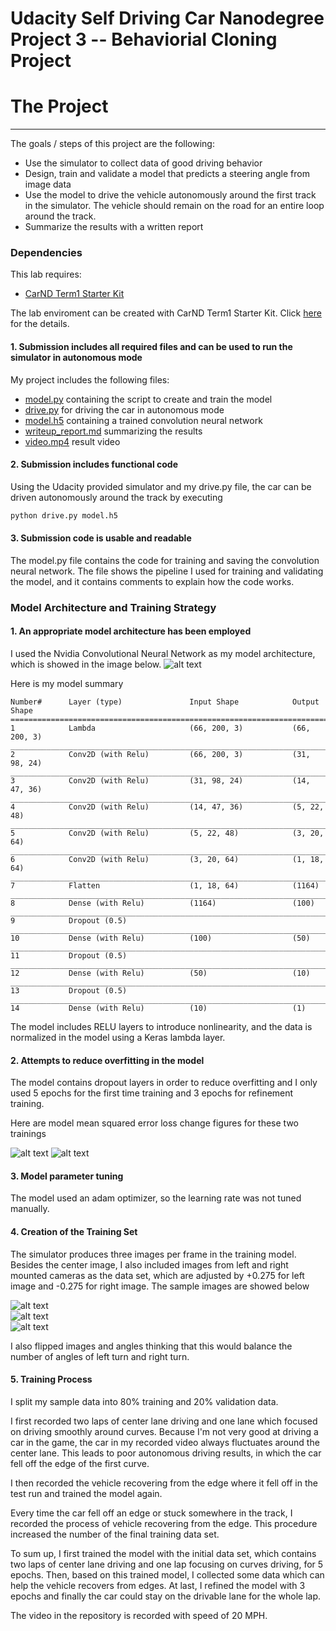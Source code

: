 # **Udacity Self Driving Car Nanodegree Project 3 -- Behaviorial Cloning Project**

[//]: # (Image References)

[image1]: ./pictures/CNN.png
[image2]: ./pictures/figure_1.png
[image3]: ./pictures/figure_2.png
[image4]: ./pictures/center.jpg
[image5]: ./pictures/left.jpg
[image6]: ./pictures/right.jpg


# The Project
---
The goals / steps of this project are the following:
* Use the simulator to collect data of good driving behavior 
* Design, train and validate a model that predicts a steering angle from image data
* Use the model to drive the vehicle autonomously around the first track in the simulator. The vehicle should remain on the road for an entire loop around the track.
* Summarize the results with a written report

### Dependencies
This lab requires:

* [CarND Term1 Starter Kit](https://github.com/udacity/CarND-Term1-Starter-Kit)

The lab enviroment can be created with CarND Term1 Starter Kit. Click [here](https://github.com/udacity/CarND-Term1-Starter-Kit/blob/master/README.md) for the details.



#### 1. Submission includes all required files and can be used to run the simulator in autonomous mode

My project includes the following files:
* [model.py](https://github.com/lingyun-wu/CarND-Project-03/blob/master/model.py) containing the script to create and train the model
* [drive.py](https://github.com/lingyun-wu/CarND-Project-03/blob/master/drive.py) for driving the car in autonomous mode
* [model.h5](https://github.com/lingyun-wu/CarND-Project-03/blob/master/model.h5) containing a trained convolution neural network 
* [writeup_report.md](https://github.com/lingyun-wu/CarND-Project-03/blob/master/writeup_report.md) summarizing the results
* [video.mp4](https://github.com/lingyun-wu/CarND-Project-03/blob/master/video.mp4) result video 

#### 2. Submission includes functional code
Using the Udacity provided simulator and my drive.py file, the car can be driven autonomously around the track by executing 
```sh
python drive.py model.h5
```

#### 3. Submission code is usable and readable

The model.py file contains the code for training and saving the convolution neural network. The file shows the pipeline I used for training and validating the model, and it contains comments to explain how the code works.

### Model Architecture and Training Strategy

#### 1. An appropriate model architecture has been employed

I used the Nvidia Convolutional Neural Network as my model architecture, which is showed in the image below.
![alt text][image1]

Here is my model summary
```
Number#      Layer (type)               Input Shape            Output Shape          
=======================================================================================
1            Lambda                     (66, 200, 3)           (66, 200, 3)
_______________________________________________________________________________________
2            Conv2D (with Relu)         (66, 200, 3)           (31, 98, 24)
_______________________________________________________________________________________
3            Conv2D (with Relu)         (31, 98, 24)           (14, 47, 36)
_______________________________________________________________________________________
4            Conv2D (with Relu)         (14, 47, 36)           (5, 22, 48)
_______________________________________________________________________________________
5            Conv2D (with Relu)         (5, 22, 48)            (3, 20, 64)
_______________________________________________________________________________________
6            Conv2D (with Relu)         (3, 20, 64)            (1, 18, 64)
_______________________________________________________________________________________
7            Flatten                    (1, 18, 64)            (1164)
_______________________________________________________________________________________
8            Dense (with Relu)          (1164)                 (100)
_______________________________________________________________________________________
9            Dropout (0.5)
_______________________________________________________________________________________
10           Dense (with Relu)          (100)                  (50)
_______________________________________________________________________________________
11           Dropout (0.5)
_______________________________________________________________________________________
12           Dense (with Relu)          (50)                   (10)
_______________________________________________________________________________________
13           Dropout (0.5)
_______________________________________________________________________________________
14           Dense (with Relu)          (10)                   (1)   
```

The model includes RELU layers to introduce nonlinearity, and the data is normalized in the model using a Keras lambda layer. 

#### 2. Attempts to reduce overfitting in the model

The model contains dropout layers in order to reduce overfitting and I only used 5 epochs for the first time training and 3 epochs for refinement training. 

Here are model mean squared error loss change figures for these two trainings

![alt text][image2]
![alt text][image3]

#### 3. Model parameter tuning

The model used an adam optimizer, so the learning rate was not tuned manually.


#### 4. Creation of the Training Set

The simulator produces three images per frame in the training model. Besides the center image, I also included images from left and right mounted cameras as the data set, which are adjusted by +0.275 for left image and -0.275 for right image. The sample images are showed below

![alt text][image4]  
![alt text][image5]  
![alt text][image6]
 
I also flipped images and angles thinking that this would balance the number of angles of left turn and right turn.


#### 5. Training Process

I split my sample data into 80% training and 20% validation data.

I first recorded two laps of center lane driving and one lane which focused on driving smoothly around curves. Because I'm not very good at driving a car in the game, the car in my recorded video always fluctuates around the center lane. This leads to poor autonomous driving results, in which the car fell off the edge of the first curve.

I then recorded the vehicle recovering from the edge where it fell off in the test run and trained the model again.

Every time the car fell off an edge or stuck somewhere in the track, I recorded the process of vehicle recovering from the edge. This procedure increased the number of the final training data set.

To sum up, I first trained the model with the initial data set, which contains two laps of center lane driving and one lap focusing on curves driving, for 5 epochs. Then, based on this trained model, I collected some data which can help the vehicle recovers from edges. At last, I refined the model with 3 epochs and finally the car could stay on the drivable lane for the whole lap.

The video in the repository is recorded with speed of 20 MPH.  



